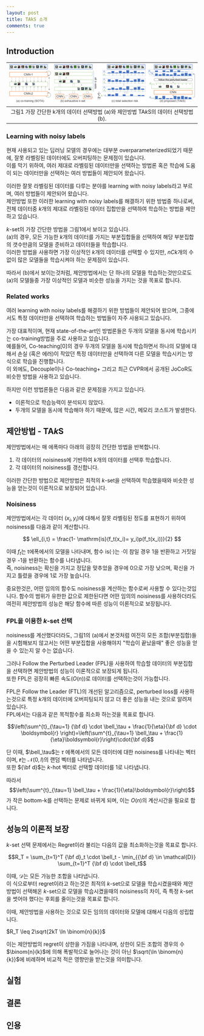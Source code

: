 ```yaml
---
layout: post
title: TAkS 소개
comments: true
---
```


## Introduction

| ![그림1](https://raw.githubusercontent.com/songheony/TAkS/master/assets/Fig1.png) | 
|:--:| 
| 그림1 가장 간단한 k개의 데이터 선택방법 (a)와 제안방법 TA$k$S의 데이터 선택방법 (b).  |

### Learning with noisy labels

현재 사용되고 있는 딥러닝 모델의 경우에는 대부분 overparameterized되었기 때문에, 잘못 라벨링된 데이터에도 오버피팅하는 문제점이 있습니다.  
이를 막기 위하여, 여러 제대로 라벨링된 데이터만을 선택하는 방법론 혹은 학습에 도움이 되는 데이터만을 선택하는 여러 방법들이 제안되어 왔습니다.

이러한 잘못 라벨링된 데이터를 다루는 분야를 learning with noisy labels라고 부르며, 여러 방법들이 제안되어 왔습니다.  
제안방법 또한 이러한 learning with noisy labels를 해결하기 위한 방법중 하나로써, 전체 데이터중 $k$개의 제대로 라벨링된 데이터 집합만을 선택하여 학습하는 방법을 제안하고 있습니다. 

$k$-set의 가장 간단한 방법을 그림1에서 보이고 있습니다.  
(a)의 경우, 모든 가능한 $k$개의 데이터를 가지는 부분집합들을 선택하여 해당 부분집합의 갯수만큼의 모델을 준비하고 데이터들을 학습합니다.  
이러한 방법을 사용하면 가장 이상적인 $k$개의 데이터를 선택할 수 있지만, $nCk$개의 수없이 많은 모델들을 학습시켜야 하는 문제점이 있습니다.

따라서 (b)에서 보이는것처럼, 제안방법에서는 단 하나의 모델을 학습하는것만으로도 (a)의 모델들중 가장 이상적인 모델과 비슷한 성능을 가지는 것을 목표로 합니다.

### Related works

여러 learning with noisy labels를 해결하기 위한 방법들이 제안되어 왔으며, 그중에서도 특정 데이터만을 선택하여 학습하는 방법들이 자주 사용되고 있습니다.

가장 대표적이며, 현재 state-of-the-art인 방법론들은 두개의 모델을 동시에 학습시키는 co-training방법을 주로 사용하고 있습니다.  
예를들어, Co-teaching[0]의 경우 두개의 모델을 동시에 학습하면서 하나의 모델에 대해서 손실 (혹은 에러)이 작았던 특정 데이터만을 선택하여 다른 모델을 학습시키는 방식으로 학습을 진행합니다.  
이 외에도, Decouple이나 Co-teaching+ 그리고 최근 CVPR에서 공개된 JoCoR도 비슷한 방법을 사용하고 있습니다.

하지만 이런 방법론들은 다음과 같은 문제점을 가지고 있습니다. 

* 이론적으로 학습능력이 분석되지 않았다.
* 두개의 모델을 동시에 학습해야 하기 때문에, 많은 시간, 메모리 코스트가 발생한다.

## 제안방법 - TA$k$S

제안방법에서는 매 에폭마다 아래의 굉장히 간단한 방법을 반복합니다.

1. 각 데이터의 noisiness에 기반하여 $k$개의 데이터를 선택후 학습합니다.
2. 각 데이터의 noisiness를 갱신합니다.

이러한 간단한 방법으로 제안방법은 최적의 $k$-set을 선택하여 학습했을때와 비슷한 성능을 얻는것이 이론적으로 보장되어 있습니다.

### Noisiness

제안방법에서는 각 데이터 $(x_i, y_i)$에 대해서 잘못 라벨링된 정도를 표현하기 위하여 noisiness를 다음과 같이 계산합니다.

$$ \ell_{i,t} = \frac{1- \mathrm{is}(f_t(x_i)= y_i)p(f_t(x_i))}{2} $$

이때 $f_t$는 t에폭에서의 모델을 나타내며, 함수 $\mathrm{is}(\cdot)$는 $\cdot$이 참일 경우 1을 반환하고 거짓일 경우 -1을 반환하는 함수를 나타냅니다.  
즉, noisiness는 확신을 가지고 정답을 맞추었을 경우에 0으로 가장 낮으며, 확신을 가지고 틀렸을 경우에 1로 가장 높습니다.

중요한것은, 어떤 임의의 함수도 noisiness을 계산하는 함수로써 사용할 수 있다는것입니다. 함수의 범위가 유한한 값으로 제한된다면 어떤 임의의 noisiness를 사용하더라도 여전히 제안방법의 성능은 해당 함수에 따른 성능이 이론적으로 보장됩니다.

### FPL을 이용한 $k$-set 선택

noisiness를 계산했다더라도, 그림1의 (a)에서 본것처럼 여전히 모든 조합(부분집합)들을 시험해보지 않고서는 어떤 부분집합을 사용해야지 "학습이 끝났을때" 좋은 성능을 얻을 수 있는지 알 수는 없습니다.

그러나 Follow the Perturbed Leader (FPL)을 사용하여 학습할 데이터의 부분집합을 선택하면 제안방법의 성능이 이론적으로 보장되게 됩니다.  
또한 FPL은 굉장히 빠른 속도($O(n)$)로 데이터를 선택하는것이 가능합니다.  

FPL은 Follow the Leader (FTL)의 개선된 알고리즘으로, perturbed loss를 사용하는것으로 특정 $k$개의 데이터에 오버피팅되지 않고 더 좋은 성능을 내는 것으로 알려져 있습니다.  
FPL에서는 다음과 같은 목적함수를 최소화 하는것을 목표로 합니다.

$$\left(\sum^{t}_{\tau=1} {\bf d} \cdot \bell_\tau + \frac{1}{\eta}{\bf d} \cdot \boldsymbol{r}  \right)=\left(\sum^{t}_{\tau=1} \bell_\tau + \frac{1}{\eta}\boldsymbol{r}\right)\cdot{\bf d}$$

단 이때, $\bell_\tau$는 $\tau$ 에폭에서의 모든 데이터에 대한 noisiness를 나타내는 벡터이며, $\boldsymbol{r}$는 $\mathcal{N}(0,I)$의 랜덤 벡터를 나타냅니다.  
또한 ${\bf d}$는 $k$-hot 벡터로 선택할 데이터를 1로 나타냅니다.  

따라서 $$\left(\sum^{t}_{\tau=1} \bell_\tau + \frac{1}{\eta}\boldsymbol{r}\right)$$ 가 작은 bottom-k를 선택하는 문제로 바뀌게 되며, 이는 $O(n)$의 계산시간을 필요로 합니다.

## 성능의 이론적 보장

$k$-set 선택 문제에서는 Regret이라 불리는 다음의 값을 최소화하는것을 목표로 합니다.

$$R_T = \sum_{t=1}^T {\bf d}_t \cdot \bell_t - \min_{{\bf d} \in \mathcal{D}} \sum_{t=1}^T {\bf d} \cdot \bell_t$$

이때, $\mathcal{D}$는 모든 가능한 조합을 나타냅니다.  
이 식으로부터 regret이라고 하는것은 최적의 $k$-set으로 모델을 학습시켰을때와 제안방법이 선택해온 $k$-set으로 모델을 학습시켰을때의 noisiness의 차이, 즉 특정 $k$-set을 썻어야 했다는 후회를 줄이는것을 목표로 합니다.

이때, 제안방법을 사용하는 것으로 모든 임의의 데이터와 모델에 대해서 다음의 성립합니다.

$R_T \leq 2\sqrt{2kT \ln \binom{n}{k}}$

이는 제안방법의 regret이 상한을 가짐을 나타내며, 상한이 모든 조합의 경우의 수 $\binom{n}{k}$에 의해 폭발적으로 늘어나는 것이 아닌 $\sqrt{\ln \binom{n}{k}}$에 비례하며 비교적 적은 영향만을 받는것을 의미합니다.

## 실험

## 결론

## 인용